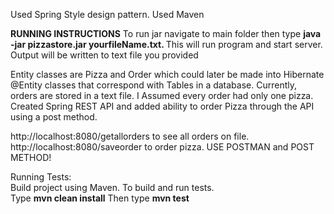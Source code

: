 
Used Spring Style design pattern. Used Maven 

<strong>RUNNING INSTRUCTIONS</strong>
  To run jar navigate to main folder then type
  <strong>java -jar pizzastore.jar yourfileName.txt. </strong>
  This will run program and start server.
  Output will be written to text file you provided


Entity classes are Pizza and Order which could later be made into Hibernate @Entity classes that correspond with Tables in a 
database. Currently, orders are stored in a text file.
I Assumed every order had only one pizza. 
Created Spring REST API and added ability to order Pizza through the API using a post method. 


http://localhost:8080/getallorders to see all orders on file.
http://localhost:8080/saveorder to order pizza. USE POSTMAN and POST METHOD!
<div>Running Tests:</div>
Build project using Maven.
To build and run tests.
<div>Type <strong>mvn clean install</strong> Then type <strong>mvn test</strong></div>
